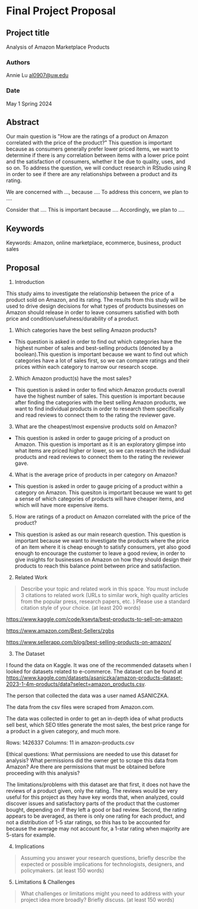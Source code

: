 # Final Project Proposal

## Project title

Analysis of Amazon Marketplace Products

### Authors

Annie Lu al0907@uw.edu
### Date

May 1
Spring 2024
## Abstract

Our main question is "How are the ratings of a product on Amazon correlated with the price of the product?" This question is important because as consumers generally prefer lower priced items, we want to determine if there is any correlation between items with a lower price point and the satisfaction of consumers, whether it be due to quality, uses, and so on. To address the question, we will conduct research in RStudio using R in order to see if there are any relationships between a product and its rating.

We are concerned with ..., because .... To address this concern, we plan to ....

Consider that .... This is important because .... Accordingly, we plan to ....

## Keywords

Keywords: Amazon, online marketplace, ecommerce, business, product sales

## Proposal

1. Introduction  

This study aims to investigate the relationship between the price of a product sold on Amazon, and its rating. The results from this study will be used to drive design decisions for what types of products businesses on Amazon should release in order to leave consumers satisfied with both price and condition/usefulness/durability of a product.

1. Which categories have the best selling Amazon products?
- This question is asked in order to find out which categories have the highest number of sales and best-selling products (denoted by a boolean).This question is important because we want to find out which categories have a lot of sales first, so we can compare ratings and their prices within each category to narrow our research scope.

2. Which Amazon product(s) have the most sales?
- This question is asked in order to find which Amazon products overall have the highest number of sales. This question is important because after finding the categories with the best selling Amazon products, we want to find individual products in order to research them specifically and read reviews to connect them to the rating the reviewer gave.

3. What are the cheapest/most expensive products sold on Amazon?
- This question is asked in order to gauge pricing of a product on Amazon. This question is important as it is an exploratory glimpse into what items are priced higher or lower, so we can research the individual products and read reviews to connect them to the rating the reviewer gave.

4. What is the average price of products in per category on Amazon?
- This question is asked in order to gauge pricing of a product within a category on Amazon. This quesiton is important because we want to get a sense of which categories of products will have cheaper items, and which will have more expensive items.

5. How are ratings of a product on Amazon correlated with the price of the product?
- This question is asked as our main research question. This question is important because we want to investigate the products where the price of an item where it is cheap enough to satisfy consumers, yet also good enough to encourage the customer to leave a good review, in order to give insights for businesses on Amazon on how they should design their products to reach this balance point between price and satisfaction.


2. Related Work  

> Describe your topic and related work in this space. You must include 3 citations to related work (URLs to similar work, high quality articles from the popular press, research papers, etc. ) Please use a standard citation style of your choice. (at least 200 words)

https://www.kaggle.com/code/ksevta/best-products-to-sell-on-amazon

https://www.amazon.com/Best-Sellers/zgbs

https://www.sellerapp.com/blog/best-selling-products-on-amazon/


3. The Dataset

I found the data on Kaggle. It was one of the recommended datasets when I looked for datasets related to e-commerce. The dataset can be found at https://www.kaggle.com/datasets/asaniczka/amazon-products-dataset-2023-1-4m-products/data?select=amazon_products.csv.

The person that collected the data was a user named ASANICZKA.

The data from the csv files were scraped from Amazon.com.

The data was collected in order to get an in-depth idea of what products sell best, which SEO titles generate the most sales, the best price range for a product in a given category, and much more.

Rows: 1426337
Columns: 11 in amazon-products.csv

Ethical questions: What permissions are needed to use this dataset for analysis? What permissions did the owner get to scrape this data from Amazon? Are there are permissions that must be obtained before proceeding with this analysis?

The limitations/problems with this dataset are that first, it does not have the reviews of a product given, only the rating. The reviews would be very useful for this project as they have key words that, when analyzed, could discover issues and satisfactory parts of the product that the customer bought, depending on if they left a good or bad review. Second, the rating appears to be averaged, as there is only one rating for each product, and not a distribution of 1-5 star ratings, so this has to be accounted for because the average may not account for, a 1-star rating when majority are 5-stars for example.

4. Implications

> Assuming you answer your research questions, briefly describe the expected or possible implications for technologists, designers, and policymakers. (at least 150 words)

5. Limitations & Challenges
>What challenges or limitations might you need to address with your project idea more broadly? Briefly discuss. (at least 150 words)
